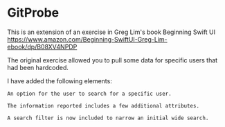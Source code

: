 # GitProbe

This is an extension of an exercise in Greg Lim's book 
Beginning Swift UI
https://www.amazon.com/Beginning-SwiftUI-Greg-Lim-ebook/dp/B08XV4NPDP

The original exercise allowed you to pull some data for specific users that had been hardcoded. 

I have added the following elements:

    An option for the user to search for a specific user.

    The information reported includes a few additional attributes.

    A search filter is now included to narrow an initial wide search.

